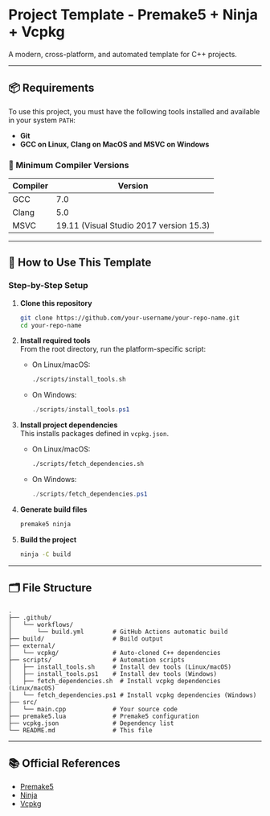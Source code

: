 # Project Template - Premake5 + Ninja + Vcpkg

A modern, cross-platform, and automated template for C++ projects.

---

## 📦 Requirements

To use this project, you must have the following tools installed and available in your system `PATH`:

- **Git**
- **GCC on Linux, Clang on MacOS and MSVC on Windows**

### 🧠 Minimum Compiler Versions
| Compiler | Version |
|----------|---------|
| GCC      | 7.0     |
| Clang    | 5.0     |
| MSVC     | 19.11 (Visual Studio 2017 version 15.3) |

---

## 🧪 How to Use This Template

### Step-by-Step Setup

1. **Clone this repository**  
   ```bash
   git clone https://github.com/your-username/your-repo-name.git
   cd your-repo-name
   ```

2. **Install required tools**  
   From the root directory, run the platform-specific script:

   - On Linux/macOS:
     ```bash
     ./scripts/install_tools.sh
     ```
   - On Windows:
     ```powershell
     ./scripts/install_tools.ps1
     ```

3. **Install project dependencies**  
   This installs packages defined in `vcpkg.json`.

   - On Linux/macOS:
     ```bash
     ./scripts/fetch_dependencies.sh
     ```
   - On Windows:
     ```powershell
     ./scripts/fetch_dependencies.ps1
     ```

4. **Generate build files**
   ```bash
   premake5 ninja
   ```

5. **Build the project**
   ```bash
   ninja -C build
   ```

---

## 🗂️ File Structure

```plaintext
.
├── .github/
│   └── workflows/
│       └── build.yml        # GitHub Actions automatic build
├── build/                   # Build output
├── external/
│   └── vcpkg/               # Auto-cloned C++ dependencies
├── scripts/                 # Automation scripts
│   ├── install_tools.sh     # Install dev tools (Linux/macOS)
│   ├── install_tools.ps1    # Install dev tools (Windows)
│   ├── fetch_dependencies.sh  # Install vcpkg dependencies (Linux/macOS)
│   └── fetch_dependencies.ps1 # Install vcpkg dependencies (Windows)
├── src/
│   └── main.cpp             # Your source code
├── premake5.lua             # Premake5 configuration
├── vcpkg.json               # Dependency list
└── README.md                # This file
```

---

## 📚 Official References
- [Premake5](https://premake.github.io/)
- [Ninja](https://ninja-build.org/)
- [Vcpkg](https://vcpkg.io)
